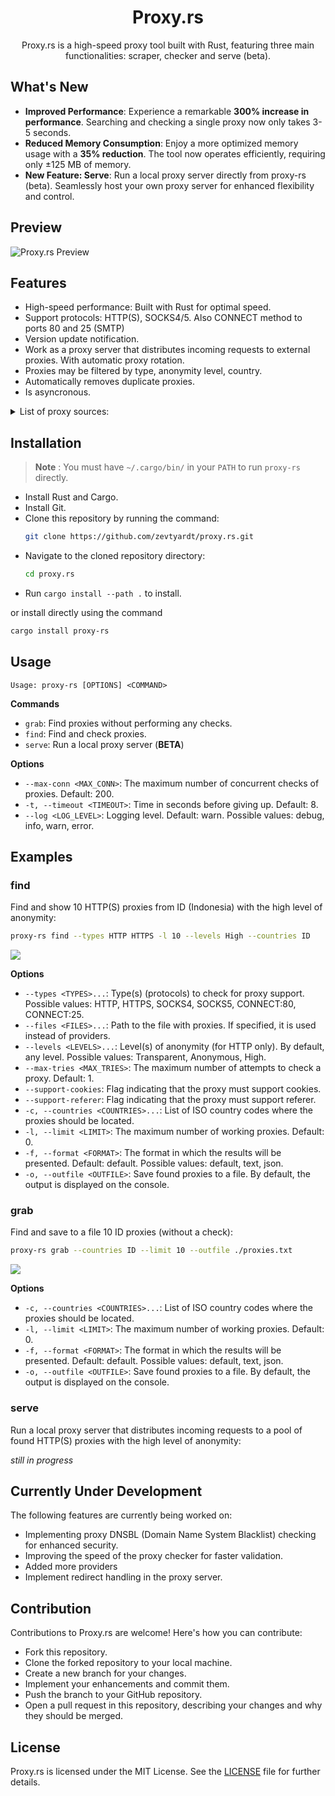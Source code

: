<div align="center">

# Proxy.rs
Proxy.rs is a high-speed proxy tool built with Rust, featuring three main functionalities: scraper, checker and serve (beta).

</div>

## What's New

- **Improved Performance**: Experience a remarkable **300% increase in performance**. Searching and checking a single proxy now only takes 3-5 seconds.
- **Reduced Memory Consumption**: Enjoy a more optimized memory usage with a **35% reduction**. The tool now operates efficiently, requiring only ±125 MB of memory.
- **New Feature: Serve**: Run a local proxy server directly from proxy-rs (beta). Seamlessly host your own proxy server for enhanced flexibility and control.

## Preview
![Proxy.rs Preview](./images/preview.svg)

## Features
- High-speed performance: Built with Rust for optimal speed.
- Support protocols: HTTP(S), SOCKS4/5. Also CONNECT method to ports 80 and 25 (SMTP)
- Version update notification.
- Work as a proxy server that distributes incoming requests to external proxies. With automatic proxy rotation.
- Proxies may be filtered by type, anonymity level, country.
- Automatically removes duplicate proxies.
- Is asyncronous.

<details>
  <summary>List of proxy sources:</summary>
  <br/>
 
  - [x] `https://api.good-proxies.ru/getfree.php?count=1000&key=freeproxy`
  - [x] `https://api.proxyscrape.com/?request=getproxies&proxytype=http`
  - [x] `https://api.proxyscrape.com/?request=getproxies&proxytype=socks4`
  - [x] `https://api.proxyscrape.com/?request=getproxies&proxytype=socks5`
  - [x] `https://free-proxy-list.net`
  - [x] `https://openproxylist.xyz/http.txt`
  - [x] `https://premiumproxy.net/full-proxy-list`
  - [x] `https://proxypedia.org/`
  - [x] `https://proxyspace.pro/http.txt`
  - [x] `https://proxyspace.pro/https.txt`
  - [x] `https://raw.githubusercontent.com/B4RC0DE-TM/proxy-list/main/HTTP.txt`
  - [x] `https://raw.githubusercontent.com/HyperBeats/proxy-list/main/http.txt`
  - [x] `https://raw.githubusercontent.com/TheSpeedX/SOCKS-List/master/http.txt`
  - [x] `https://raw.githubusercontent.com/TheSpeedX/SOCKS-List/master/socks5.txt`
  - [x] `https://raw.githubusercontent.com/almroot/proxylist/master/list.txt`
  - [x] `https://raw.githubusercontent.com/andigwandi/free-proxy/main/proxy_list.txt`
  - [x] `https://raw.githubusercontent.com/aslisk/proxyhttps/main/https.txt`
  - [x] `https://raw.githubusercontent.com/fahimscirex/proxybd/master/proxylist/http.txt`
  - [x] `https://raw.githubusercontent.com/TheSpeedX/PROXY-List/blob/master/socks4.txt`
  - [x] `https://raw.githubusercontent.com/hendrikbgr/Free-Proxy-Repo/master/proxy_list.txt`
  - [x] `https://raw.githubusercontent.com/jetkai/proxy-list/main/online-proxies/txt/proxies-http.txt`
  - [x] `https://raw.githubusercontent.com/jetkai/proxy-list/main/online-proxies/txt/proxies-https.txt`
  - [x] `https://raw.githubusercontent.com/mertguvencli/http-proxy-list/main/proxy-list/data.txt`
  - [x] `https://raw.githubusercontent.com/miyukii-chan/proxy-list/master/proxies/http.txt`
  - [x] `https://raw.githubusercontent.com/mmpx12/proxy-list/master/http.txt`
  - [x] `https://raw.githubusercontent.com/mmpx12/proxy-list/master/https.txt`
  - [x] `https://raw.githubusercontent.com/monosans/proxy-list/main/proxies/http.txt`
  - [x] `https://raw.githubusercontent.com/monosans/proxy-list/main/proxies/socks4.txt`
  - [x] `https://raw.githubusercontent.com/monosans/proxy-list/main/proxies/socks5.txt`
  - [x] `https://raw.githubusercontent.com/zevtyardt/proxy-list/main/all.txt`
  - [x] `https://www.ipaddress.com/proxy-list`
  - [x] `https://www.megaproxylist.net/`
  - [x] `https://www.proxyscan.io/download?type=http`
  - [x] `https://www.proxyscan.io/download?type=https`
  - [x] `https://www.proxyscan.io/download?type=socks4`
  - [x] `https://www.proxyscan.io/download?type=socks5`

  **total sources: 36**

</details>

## Installation

> **Note** : You must have `~/.cargo/bin/` in your `PATH` to run `proxy-rs` directly.

- Install Rust and Cargo.
- Install Git.
- Clone this repository by running the command:
  ```bash
  git clone https://github.com/zevtyardt/proxy.rs.git
  ```
- Navigate to the cloned repository directory:
  ```bash
  cd proxy.rs
  ```
- Run `cargo install --path .` to install.

or install directly using the command

```bash
cargo install proxy-rs
```

## Usage

```
Usage: proxy-rs [OPTIONS] <COMMAND>
```

**Commands**
- `grab`: Find proxies without performing any checks.
- `find`: Find and check proxies.
- `serve`: Run a local proxy server (**BETA**)

**Options**
- `--max-conn <MAX_CONN>`: The maximum number of concurrent checks of proxies. Default: 200.
- `-t, --timeout <TIMEOUT>`: Time in seconds before giving up. Default: 8.
- `--log <LOG_LEVEL>`: Logging level. Default: warn. Possible values: debug, info, warn, error.

## Examples

### find

Find and show 10 HTTP(S) proxies from ID (Indonesia) with the high level of anonymity:
```bash
proxy-rs find --types HTTP HTTPS -l 10 --levels High --countries ID
```
![](./images/find.svg)

**Options**
- `--types <TYPES>...`: Type(s) (protocols) to check for proxy support. Possible values: HTTP, HTTPS, SOCKS4, SOCKS5, CONNECT:80, CONNECT:25.
- `--files <FILES>...`: Path to the file with proxies. If specified, it is used instead of providers.
- `--levels <LEVELS>...`: Level(s) of anonymity (for HTTP only). By default, any level. Possible values: Transparent, Anonymous, High.
- `--max-tries <MAX_TRIES>`: The maximum number of attempts to check a proxy. Default: 1.
- `--support-cookies`: Flag indicating that the proxy must support cookies.
- `--support-referer`: Flag indicating that the proxy must support referer.
- `-c, --countries <COUNTRIES>...`: List of ISO country codes where the proxies should be located.
- `-l, --limit <LIMIT>`: The maximum number of working proxies. Default: 0.
- `-f, --format <FORMAT>`: The format in which the results will be presented. Default: default. Possible values: default, text, json.
- `-o, --outfile <OUTFILE>`: Save found proxies to a file. By default, the output is displayed on the console.

### grab

Find and save to a file 10 ID proxies (without a check):
```bash
proxy-rs grab --countries ID --limit 10 --outfile ./proxies.txt
```
![](./images/grab.svg)

**Options**
- `-c, --countries <COUNTRIES>...`: List of ISO country codes where the proxies should be located.
- `-l, --limit <LIMIT>`: The maximum number of working proxies. Default: 0.
- `-f, --format <FORMAT>`: The format in which the results will be presented. Default: default. Possible values: default, text, json.
- `-o, --outfile <OUTFILE>`: Save found proxies to a file. By default, the output is displayed on the console.

### serve
Run a local proxy server that distributes incoming requests to a pool of found HTTP(S) proxies with the high level of anonymity:

_still in progress_

## Currently Under Development

The following features are currently being worked on:

- Implementing proxy DNSBL (Domain Name System Blacklist) checking for enhanced security.
- Improving the speed of the proxy checker for faster validation.
- Added more providers
- Implement redirect handling in the proxy server.

## Contribution

Contributions to Proxy.rs are welcome! Here's how you can contribute:

- Fork this repository.
- Clone the forked repository to your local machine.
- Create a new branch for your changes.
- Implement your enhancements and commit them.
- Push the branch to your GitHub repository.
- Open a pull request in this repository, describing your changes and why they should be merged.

## License

Proxy.rs is licensed under the MIT License. See the [LICENSE](https://github.com/zevtyardt/proxy.rs/blob/main/LICENSE) file for further details.
